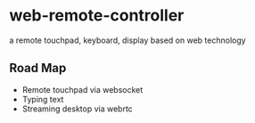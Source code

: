 # web-remote-controller
a remote touchpad, keyboard, display based on web technology

## Road Map
* Remote touchpad via websocket
* Typing text
* Streaming desktop via webrtc
